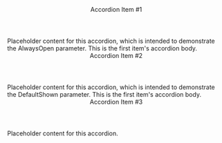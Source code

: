 ﻿<BSAccordion>
    <BSAccordionItem AlwaysOpen="true">
        <Header>Accordion Item #1</Header>
        <Content>
            Placeholder content for this accordion, which is intended to demonstrate the AlwaysOpen parameter. This is the first item's accordion body.
        </Content>
    </BSAccordionItem>
    <BSAccordionItem DefaultShown="true">
        <Header>Accordion Item #2</Header>
        <Content>
            Placeholder content for this accordion, which is intended to demonstrate the DefaultShown parameter. This is the first item's accordion body.
        </Content>
    </BSAccordionItem>
    <BSAccordionItem>
        <Header>Accordion Item #3</Header>
        <Content>
            Placeholder content for this accordion.
        </Content>
    </BSAccordionItem>
</BSAccordion>
